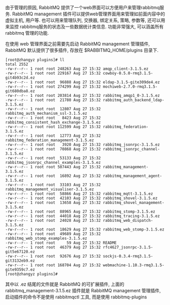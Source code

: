 
由于管理的原因, RabbitMQ 提供了一个web界面可以方便用户来管理rabbitmq服务. RabbitMQ management 插件可以提供web管理界面用来管理如前面内容中的虚拟主机, 用户等. 也可以用来管理队列, 交换器, 绑定关系, 策略, 参数等, 还可以用来监控 rabbitmq服务的状态及一些数据统计类信息. 功能非常强大, 可以涵盖所有 rabbitmq 管理的功能.

在使用 web 管理界面之前需要先启动 RabbitMQ management 管理插件, RabbitMQ 默认提供了很多插件, 存放在 $RABBITMQ_HOME/plugins 目录下.

```shell
[root@zhangyz plugins]# ll
total 2552
-rw-r--r-- 1 root root 248263 Aug 27 15:32 amqp_client-3.1.5.ez
-rw-r--r-- 1 root root 229167 Aug 27 15:32 cowboy-0.5.0-rmq3.1.5-git4b93c2d.ez
-rw-r--r-- 1 root root  96888 Aug 27 15:32 eldap-3.1.5-gite309de4.ez
-rw-r--r-- 1 root root 274299 Aug 27 15:32 mochiweb-2.7.0-rmq3.1.5-git680dba8.ez
-rw-r--r-- 1 root root 203814 Aug 27 15:32 rabbitmq_amqp1_0-3.1.5.ez
-rw-r--r-- 1 root root  21780 Aug 27 15:32 rabbitmq_auth_backend_ldap-3.1.5.ez
-rw-r--r-- 1 root root  12807 Aug 27 15:32 rabbitmq_auth_mechanism_ssl-3.1.5.ez
-rw-r--r-- 1 root root   8423 Aug 27 15:32 rabbitmq_consistent_hash_exchange-3.1.5.ez
-rw-r--r-- 1 root root 112599 Aug 27 15:32 rabbitmq_federation-3.1.5.ez
-rw-r--r-- 1 root root  12773 Aug 27 15:32 rabbitmq_federation_management-3.1.5.ez
-rw-r--r-- 1 root root   3920 Aug 27 15:32 rabbitmq_jsonrpc-3.1.5.ez
-rw-r--r-- 1 root root  70868 Aug 27 15:32 rabbitmq_jsonrpc_channel-3.1.5.ez
-rw-r--r-- 1 root root  53133 Aug 27 15:32 rabbitmq_jsonrpc_channel_examples-3.1.5.ez
-rw-r--r-- 1 root root 507443 Aug 27 15:32 rabbitmq_management-3.1.5.ez
-rw-r--r-- 1 root root  16892 Aug 27 15:32 rabbitmq_management_agent-3.1.5.ez
-rw-r--r-- 1 root root  33103 Aug 27 15:32 rabbitmq_management_visualiser-3.1.5.ez
-rw-r--r-- 1 root root  58866 Aug 27 15:32 rabbitmq_mqtt-3.1.5.ez
-rw-r--r-- 1 root root  42103 Aug 27 15:32 rabbitmq_shovel-3.1.5.ez
-rw-r--r-- 1 root root  13658 Aug 27 15:32 rabbitmq_shovel_management-3.1.5.ez
-rw-r--r-- 1 root root  88965 Aug 27 15:32 rabbitmq_stomp-3.1.5.ez
-rw-r--r-- 1 root root  44018 Aug 27 15:32 rabbitmq_tracing-3.1.5.ez
-rw-r--r-- 1 root root  24028 Aug 27 15:32 rabbitmq_web_dispatch-3.1.5.ez
-rw-r--r-- 1 root root  18629 Aug 27 15:32 rabbitmq_web_stomp-3.1.5.ez
-rw-r--r-- 1 root root  49689 Aug 27 15:32 rabbitmq_web_stomp_examples-3.1.5.ez
-rw-r--r-- 1 root root     59 Aug 27 15:32 README
-rw-r--r-- 1 root root  46379 Aug 27 15:32 rfc4627_jsonrpc-3.1.5-git5e67120.ez
-rw-r--r-- 1 root root  92676 Aug 27 15:32 sockjs-0.3.4-rmq3.1.5-git3132eb9.ez
-rw-r--r-- 1 root root 168704 Aug 27 15:32 webmachine-1.10.3-rmq3.1.5-gite9359c7.ez
[root@zhangyz plugins]# 
```

其中以 .ez 结尾的文件就是 RabbitMQ 的可扩展插件, 上面的 rabbitmq_management-3.1.5.ez 插件就是 RabbitMQ management 管理插件, 启动插件的命令不是使用 rabbitmqctl 工具, 而是使用 rabbitmq-plugins 
